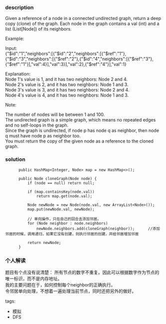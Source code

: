 ### description    
  Given a reference of a node in a connected undirected graph, return a deep copy (clone) of the graph. Each node in the graph contains a val (int) and a list (List[Node]) of its neighbors.  
    
  Example:  
    
  Input:  
  {"$id":"1","neighbors":[{"$id":"2","neighbors":[{"$ref":"1"},{"$id":"3","neighbors":[{"$ref":"2"},{"$id":"4","neighbors":[{"$ref":"3"},{"$ref":"1"}],"val":4}],"val":3}],"val":2},{"$ref":"4"}],"val":1}  
    
  Explanation:  
  Node 1's value is 1, and it has two neighbors: Node 2 and 4.  
  Node 2's value is 2, and it has two neighbors: Node 1 and 3.  
  Node 3's value is 3, and it has two neighbors: Node 2 and 4.  
  Node 4's value is 4, and it has two neighbors: Node 1 and 3.  
     
    
  Note:  
    
  The number of nodes will be between 1 and 100.  
  The undirected graph is a simple graph, which means no repeated edges and no self-loops in the graph.  
  Since the graph is undirected, if node p has node q as neighbor, then node q must have node p as neighbor too.  
  You must return the copy of the given node as a reference to the cloned graph.  
    
    
### solution    
```    
      public HashMap<Integer, Node> map = new HashMap<>();  
    
      public Node cloneGraph(Node node) {  
          if (node == null) return null;  
    
          if (map.containsKey(node.val))  
              return map.get(node.val);  
    
          Node newNode = new Node(node.val, new ArrayList<Node>());  
          map.put(newNode.val, newNode);  
    
          // 单向操作，只在自己的回合去添加邻居。  
          for (Node neighbor : node.neighbors)  
              newNode.neighbors.add(cloneGraph(neighbor));      //添加邻居的时候，调用递归，如果它没有创建，则执行邻居的创建，并给邻居增加邻居  
    
          return newNode;  
      }  
```    
    
### 个人解读    
  题目有个点没有说清楚： 所有节点的数字不重复。因此可以根据数字作为节点的唯一标识，而不是内存地址。  
  我的主要问题在于，如何控制每个neighbor的正确执行。  
  令邻居单向处理，不想着一遍处理当前节点，同时还把另外的做好。  
    
    
tags:    
  -  模拟  
  -  DFS  
